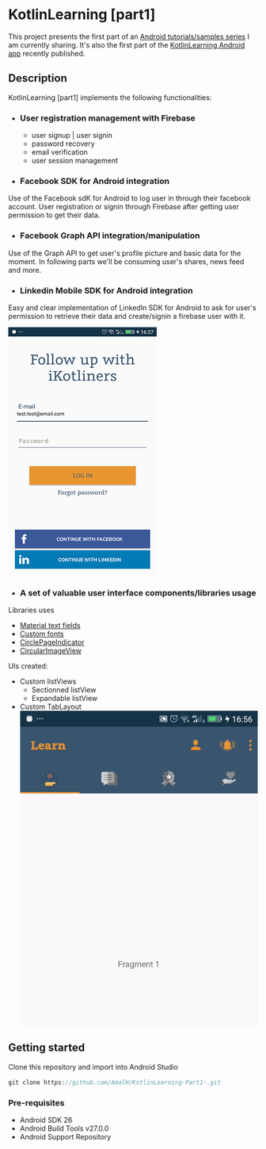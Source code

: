 # KotlinLearning [part1]
This project presents the first part of an [Android tutorials/samples series](http://www.amalhichri.net) I am currently sharing.
It's also the first part of the [KotlinLearning Android app](http://www.amalhichri.net) recently published.

## Description

KotlinLearning [part1] implements the following functionalities:

* ### User registration management with Firebase
    * user signup | user signin
    * password recovery
    * email verification
    * user session management

* ### Facebook SDK for Android integration
Use of the Facebook sdK for Android to log user in through their facebook account.
User registration or signin through Firebase after getting user permission to get their data.


* ### Facebook Graph API integration/manipulation
Use of the Graph API to get user's profile picture and basic data for the moment.
In following parts we'll be consuming user's shares, news feed and more.

* ### Linkedin Mobile SDK for Android integration
Easy and clear implementation of LinkedIn SDK for Android to ask for user's permission to retrieve their data and create/signin a firebase user with it.

![tabLayout](https://raw.githubusercontent.com/AmalH/KotlinLearning-Part1-/master/screenshots/loginUI.png)

* ### A set of valuable user interface components/libraries usage
Libraries uses
* [Material text fields](https://github.com/rey5137/Material/wiki/Text-Field)
* [Custom fonts](https://github.com/chrisjenx/Calligraphy)
* [CirclePageIndicator](https://github.com/ongakuer/CircleIndicator)
* [CircularImageView](https://github.com/hdodenhof/CircleImageView)

UIs created:
* Custom listViews
    *  Sectionned listView
    *  Expandable listView
* Custom TabLayout
![tabLayout](https://raw.githubusercontent.com/AmalH/KotlinLearning-Part1-/master/screenshots/tabLayout.gif)

## Getting started
Clone this repository and import into Android Studio
```javascript
git clone https://github.com/AmalH/KotlinLearning-Part1-.git
```
### Pre-requisites
* Android SDK 26
* Android Build Tools v27.0.0
* Android Support Repository